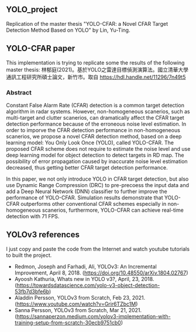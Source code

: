 ## YOLO_project
Replication of the master thesis "YOLO-CFAR: a Novel CFAR Target Detection Method Based on YOLO" by Lin, Yu-Ting.

## YOLO-CFAR paper
This implementation is trying to replicate some the results of the following master thesis: 
林郁庭(2021)。基於YOLO之雷達目標偵測演算法。國立清華大學通訊工程研究所碩士論文，新竹市。取自 https://hdl.handle.net/11296/7n49t5 

### Abstract
Constant False Alarm Rate (CFAR) detection is a common target detection algorithm in radar systems. However, non-homogeneous scanerios, such as 
multi-target and clutter scanerios, can dramatically affect the CFAR target detection performance because of the erroneous noise level estimation. 
In order to imporve the CFAR detection performance in non-homogeneous scanerios, we propose a novel CFAR detection method, based on a deep learning 
model: You Only Look Once (YOLO), called YOLO-CFAR. The proposed CFAR scheme does not require to estimate the noise level and use deep learning model 
for object detection to detect targets in RD map. The possibility of error propagation caused by inaccurate noise level estimation decreased, thus 
getting better CFAR target detection performance.

In this paper, we not only introduce YOLO in CFAR target detection, but also use Dynamic Range Compression (DRC) to pre-precoess the input data and add
a Deep Neural Network (DNN) classifier to further improve the performance of YOLO-CFAR. Simulation results demonstrate that YOLO-CFAR outperforms other 
conventional CFAR schemes especially in non-homogeneous scanerios, furthermore, YOLO-CFAR can achieve real-time detection with 71 FPS.

## YOLOv3 references
I just copy and paste the code from the Internet and watch youtube tutorials to built the project.
- Redmon, Joseph and Farhadi, Ali, YOLOv3: An Incremental Improvement, April 8, 2018. (https://doi.org/10.48550/arXiv.1804.02767)
- Ayoosh Kathuria, Whats new in YOLO v3?, April, 23, 2018. (https://towardsdatascience.com/yolo-v3-object-detection-53fb7d3bfe6b)
- Aladdin Persson, YOLOv3 from Scratch, Feb 23, 2021. (https://www.youtube.com/watch?v=Grir6TZbc1M)
- Sanna Persson, YOLOv3 from Scratch, Mar 21, 2021. (https://sannaperzon.medium.com/yolov3-implementation-with-training-setup-from-scratch-30ecb9751cb0)
